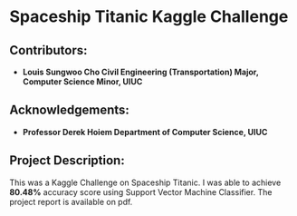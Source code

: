 # Spaceship Titanic Kaggle Challenge
## Contributors:
- **Louis Sungwoo Cho Civil Engineering (Transportation) Major, Computer Science Minor, UIUC**
## Acknowledgements:
- **Professor Derek Hoiem Department of Computer Science, UIUC**
## Project Description:
This was a Kaggle Challenge on Spaceship Titanic. I was able to achieve **80.48%** accuracy score using Support Vector Machine Classifier. The project report is available on pdf.
